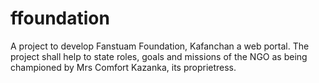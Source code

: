 # ffoundation

A project to develop Fanstuam Foundation, Kafanchan a web portal. The project 
shall help to state roles, goals and missions of the NGO as being championed 
by Mrs Comfort Kazanka, its proprietress. 
